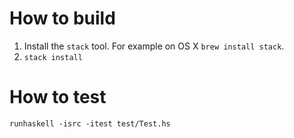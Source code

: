 # How to build

1. Install the `stack` tool. For example on OS X `brew install stack`.
2. `stack install`

# How to test

```
runhaskell -isrc -itest test/Test.hs
```
